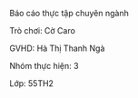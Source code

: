 Báo cáo thực tập chuyên ngành

Trò chơi: Cờ Caro

GVHD: Hà Thị Thanh Ngà

Nhóm thực hiện: 3

Lớp: 55TH2
